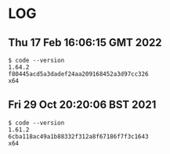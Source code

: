 # LOG

## Thu 17 Feb 16:06:15 GMT 2022
```
$ code --version
1.64.2
f80445acd5a3dadef24aa209168452a3d97cc326
x64
```


## Fri 29 Oct 20:20:06 BST 2021
```
$ code --version
1.61.2
6cba118ac49a1b88332f312a8f67186f7f3c1643
x64
```
